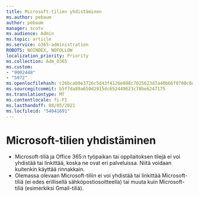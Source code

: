 ```yaml
---
title: Microsoft-tilien yhdistäminen
ms.author: pebaum
author: pebaum
manager: scotv
ms.audience: Admin
ms.topic: article
ms.service: o365-administration
ROBOTS: NOINDEX, NOFOLLOW
localization_priority: Priority
ms.collection: Adm_O365
ms.custom:
- "9002448"
- "5072"
ms.openlocfilehash: c26bcab9e3726c5d43f4126e088c7025623d7a40b66f0700c8d5e7edf1261986
ms.sourcegitcommit: b5f7da89a650d2915dc652449623c78be6247175
ms.translationtype: MT
ms.contentlocale: fi-FI
ms.lasthandoff: 08/05/2021
ms.locfileid: "54041691"
---
```

# <a name="merge-microsoft-accounts"></a>Microsoft-tilien yhdistäminen

- Microsoft-tiliä ja Office 365:n työpaikan tai oppilaitoksen tilejä ei voi yhdistää tai linkittää, koska ne ovat eri palveluissa. Niitä voidaan kuitenkin käyttää rinnakkain.
- Olemassa olevaan Microsoft-tiliin ei voi yhdistää tai linkittää Microsoft-tiliä (ei edes erillisellä sähköpostiosoitteella) tai muuta kuin Microsoft-tiliä (esimerkiksi Gmail-tiliä).
